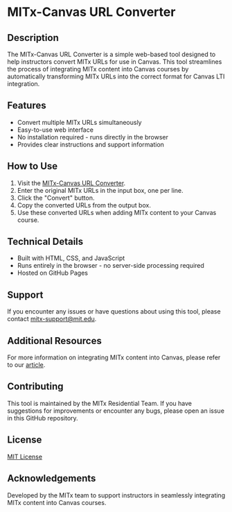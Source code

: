 # MITx-Canvas URL Converter

## Description

The MITx-Canvas URL Converter is a simple web-based tool designed to help instructors convert MITx URLs for use in Canvas. This tool streamlines the process of integrating MITx content into Canvas courses by automatically transforming MITx URLs into the correct format for Canvas LTI integration.

## Features

- Convert multiple MITx URLs simultaneously
- Easy-to-use web interface
- No installation required - runs directly in the browser
- Provides clear instructions and support information

## How to Use

1. Visit the [MITx-Canvas URL Converter](https://kalebabebe.github.io/mitx-canvas/).
2. Enter the original MITx URLs in the input box, one per line.
3. Click the "Convert" button.
4. Copy the converted URLs from the output box.
5. Use these converted URLs when adding MITx content to your Canvas course.

## Technical Details

- Built with HTML, CSS, and JavaScript
- Runs entirely in the browser - no server-side processing required
- Hosted on GitHub Pages

## Support

If you encounter any issues or have questions about using this tool, please contact mitx-support@mit.edu.

## Additional Resources

For more information on integrating MITx content into Canvas, please refer to our [article](https://odl.zendesk.com/hc/en-us/articles/20986428700315-MITx-Canvas-LTI-Integration).

## Contributing

This tool is maintained by the MITx Residential Team. If you have suggestions for improvements or encounter any bugs, please open an issue in this GitHub repository.

## License

[MIT License](LICENSE)

## Acknowledgements

Developed by the MITx team to support instructors in seamlessly integrating MITx content into Canvas courses.
